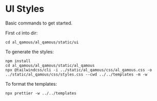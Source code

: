 # UI Styles

Basic commands to get started.

First `cd` into dir:

```console
cd al_qamous/al_qamous/static/ui
```

To generate the styles:

```console
npm install
cd al_qamous/al_qamous/static/al_qamous
npx @tailwindcss/cli -i ../static/al_qamous/css/al_qamous.css -o ../static/al_qamous/css/styles.css --cwd ../../templates -m -w
```

To format the templates:

```console
npx prettier -w ../../templates
```
